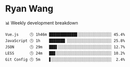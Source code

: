 # Ryan Wang

 <!-- waka-box start -->
📊 Weekly development breakdown
```text
Vue.js     🕓 1h46m ████████████▋░░░░░░░░░░░░░░░ 45.4%
JavaScript 🕓 1h    ███████▏░░░░░░░░░░░░░░░░░░░░ 25.8%
JSON       🕓 29m   ███▌░░░░░░░░░░░░░░░░░░░░░░░░ 12.7%
LESS       🕓 24m   ██▊░░░░░░░░░░░░░░░░░░░░░░░░░ 10.2%
Git Config 🕓 5m    ▋░░░░░░░░░░░░░░░░░░░░░░░░░░░  2.4%
```
<!-- Powered by https://github.com/YouEclipse/waka-box-go . -->
<!-- waka-box end -->